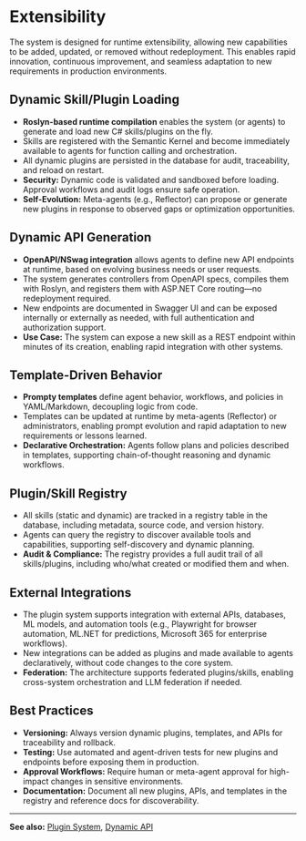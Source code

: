 # Extensibility

The system is designed for runtime extensibility, allowing new capabilities to be added, updated, or removed without redeployment. This enables rapid innovation, continuous improvement, and seamless adaptation to new requirements in production environments.

## Dynamic Skill/Plugin Loading
- **Roslyn-based runtime compilation** enables the system (or agents) to generate and load new C# skills/plugins on the fly.
- Skills are registered with the Semantic Kernel and become immediately available to agents for function calling and orchestration.
- All dynamic plugins are persisted in the database for audit, traceability, and reload on restart.
- **Security:** Dynamic code is validated and sandboxed before loading. Approval workflows and audit logs ensure safe operation.
- **Self-Evolution:** Meta-agents (e.g., Reflector) can propose or generate new plugins in response to observed gaps or optimization opportunities.

## Dynamic API Generation
- **OpenAPI/NSwag integration** allows agents to define new API endpoints at runtime, based on evolving business needs or user requests.
- The system generates controllers from OpenAPI specs, compiles them with Roslyn, and registers them with ASP.NET Core routing—no redeployment required.
- New endpoints are documented in Swagger UI and can be exposed internally or externally as needed, with full authentication and authorization support.
- **Use Case:** The system can expose a new skill as a REST endpoint within minutes of its creation, enabling rapid integration with other systems.

## Template-Driven Behavior
- **Prompty templates** define agent behavior, workflows, and policies in YAML/Markdown, decoupling logic from code.
- Templates can be updated at runtime by meta-agents (Reflector) or administrators, enabling prompt evolution and rapid adaptation to new requirements or lessons learned.
- **Declarative Orchestration:** Agents follow plans and policies described in templates, supporting chain-of-thought reasoning and dynamic workflows.

## Plugin/Skill Registry
- All skills (static and dynamic) are tracked in a registry table in the database, including metadata, source code, and version history.
- Agents can query the registry to discover available tools and capabilities, supporting self-discovery and dynamic planning.
- **Audit & Compliance:** The registry provides a full audit trail of all skills/plugins, including who/what created or modified them and when.

## External Integrations
- The plugin system supports integration with external APIs, databases, ML models, and automation tools (e.g., Playwright for browser automation, ML.NET for predictions, Microsoft 365 for enterprise workflows).
- New integrations can be added as plugins and made available to agents declaratively, without code changes to the core system.
- **Federation:** The architecture supports federated plugins/skills, enabling cross-system orchestration and LLM federation if needed.

## Best Practices
- **Versioning:** Always version dynamic plugins, templates, and APIs for traceability and rollback.
- **Testing:** Use automated and agent-driven tests for new plugins and endpoints before exposing them in production.
- **Approval Workflows:** Require human or meta-agent approval for high-impact changes in sensitive environments.
- **Documentation:** Document all new plugins, APIs, and templates in the registry and reference docs for discoverability.

---

**See also:** [Plugin System](../design/plugin-system.md), [Dynamic API](../design/dynamic-api.md)
